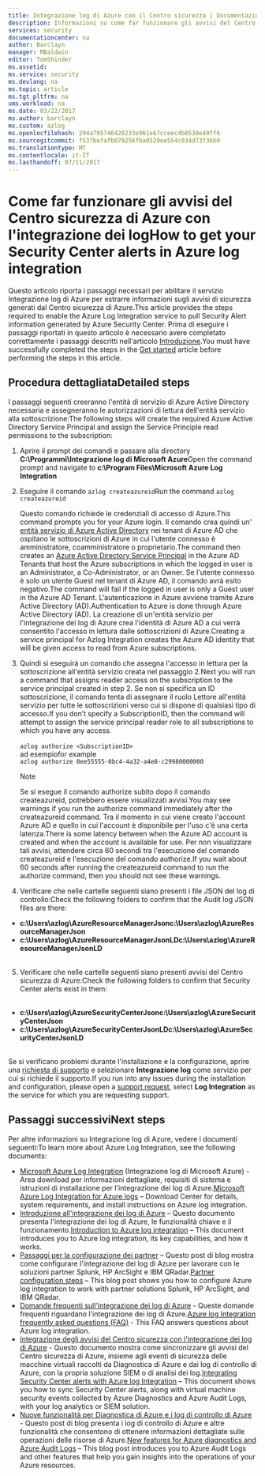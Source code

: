 ```yaml
---
title: Integrazione log di Azure con il Centro sicurezza | Documentazione Microsoft
description: Informazioni su come far funzionare gli avvisi del Centro sicurezza di Azure con Integrazione log
services: security
documentationcenter: na
author: Barclayn
manager: MBaldwin
editor: TomShinder
ms.assetid: 
ms.service: security
ms.devlang: na
ms.topic: article
ms.tgt_pltfrm: na
ums.workload: na
ms.date: 03/22/2017
ms.author: barclayn
ms.custom: azlog
ms.openlocfilehash: 294a795746420233e961e67cceec4b0538e49ff6
ms.sourcegitcommit: f537befafb079256fba0529ee554c034d73f36b0
ms.translationtype: MT
ms.contentlocale: it-IT
ms.lasthandoff: 07/11/2017
---
```

# <a name="how-to-get-your-security-center-alerts-in-azure-log-integration"></a><span data-ttu-id="af905-103">Come far funzionare gli avvisi del Centro sicurezza di Azure con l'integrazione dei log</span><span class="sxs-lookup"><span data-stu-id="af905-103">How to get your Security Center alerts in Azure log integration</span></span>
<span data-ttu-id="af905-104">Questo articolo riporta i passaggi necessari per abilitare il servizio Integrazione log di Azure per estrarre informazioni sugli avvisi di sicurezza generati dal Centro sicurezza di Azure.</span><span class="sxs-lookup"><span data-stu-id="af905-104">This article provides the steps required to enable the Azure Log Integration service to pull Security Alert information generated by Azure Security Center.</span></span> <span data-ttu-id="af905-105">Prima di eseguire i passaggi riportati in questo articolo è necessario avere completato correttamente i passaggi descritti nell'articolo [Introduzione](security-azure-log-integration-get-started.md).</span><span class="sxs-lookup"><span data-stu-id="af905-105">You must have successfully completed the steps in the  [Get started](security-azure-log-integration-get-started.md) article before performing the steps in this article.</span></span>

## <a name="detailed-steps"></a><span data-ttu-id="af905-106">Procedura dettagliata</span><span class="sxs-lookup"><span data-stu-id="af905-106">Detailed steps</span></span>
<span data-ttu-id="af905-107">I passaggi seguenti creeranno l'entità di servizio di Azure Active Directory necessaria e assegneranno le autorizzazioni di lettura dell'entità servizio alla sottoscrizione:</span><span class="sxs-lookup"><span data-stu-id="af905-107">The following steps will create the required Azure Active Directory Service Principal and assign the Service Principle read permissions to the subscription:</span></span>
1. <span data-ttu-id="af905-108">Aprire il prompt dei comandi e passare alla directory **C:\Programmi\Integrazione log di Microsoft Azure**</span><span class="sxs-lookup"><span data-stu-id="af905-108">Open the command prompt and navigate to **c:\Program Files\Microsoft Azure Log Integration**</span></span>
2. <span data-ttu-id="af905-109">Eseguire il comando ``azlog createazureid``</span><span class="sxs-lookup"><span data-stu-id="af905-109">Run the command ``azlog createazureid``</span></span>

    <span data-ttu-id="af905-110">Questo comando richiede le credenziali di accesso di Azure.</span><span class="sxs-lookup"><span data-stu-id="af905-110">This command prompts you for your Azure login.</span></span> <span data-ttu-id="af905-111">Il comando crea quindi un' [entità servizio di Azure Active Directory](../active-directory/develop/active-directory-application-objects.md) nei tenant di Azure AD che ospitano le sottoscrizioni di Azure in cui l'utente connesso è amministratore, coamministratore o proprietario.</span><span class="sxs-lookup"><span data-stu-id="af905-111">The command then creates an [Azure Active Directory Service Principal](../active-directory/develop/active-directory-application-objects.md) in the Azure AD Tenants that host the Azure subscriptions in which the logged in user is an Administrator, a Co-Administrator, or an Owner.</span></span> <span data-ttu-id="af905-112">Se l'utente connesso è solo un utente Guest nel tenant di Azure AD, il comando avrà esito negativo.</span><span class="sxs-lookup"><span data-stu-id="af905-112">The command will fail if the logged in user is only a Guest user in the Azure AD Tenant.</span></span> <span data-ttu-id="af905-113">L'autenticazione in Azure avviene tramite Azure Active Directory (AD).</span><span class="sxs-lookup"><span data-stu-id="af905-113">Authentication to Azure is done through Azure Active Directory (AD).</span></span> <span data-ttu-id="af905-114">La creazione di un'entità servizio per l'integrazione dei log di Azure crea l'identità di Azure AD a cui verrà consentito l'accesso in lettura dalle sottoscrizioni di Azure.</span><span class="sxs-lookup"><span data-stu-id="af905-114">Creating a service principal for Azlog Integration creates the Azure AD identity that will be given access to read from Azure subscriptions.</span></span>

2. <span data-ttu-id="af905-115">Quindi si eseguirà un comando che assegna l'accesso in lettura per la sottoscrizione all'entità servizio creata nel passaggio 2.</span><span class="sxs-lookup"><span data-stu-id="af905-115">Next you will run a command that assigns reader access on the subscription to the service principal created in step 2.</span></span> <span data-ttu-id="af905-116">Se non si specifica un ID sottoscrizione, il comando tenta di assegnare il ruolo Lettore all'entità servizio per tutte le sottoscrizioni verso cui si dispone di qualsiasi tipo di accesso.</span><span class="sxs-lookup"><span data-stu-id="af905-116">If you don’t specify a SubscriptionID, then the command will attempt to assign the service principal reader role to all subscriptions to which you have any access.</span></span> </br></br>
``azlog authorize <SubscriptionID>`` </br> <span data-ttu-id="af905-117">ad esempio</span><span class="sxs-lookup"><span data-stu-id="af905-117">for example</span></span> </br>
``azlog authorize 0ee55555-0bc4-4a32-a4e8-c29980000000``

    >[!NOTE]
    <span data-ttu-id="af905-118">Se si esegue il comando authorize subito dopo il comando createazureid, potrebbero essere visualizzati avvisi.</span><span class="sxs-lookup"><span data-stu-id="af905-118">You may see warnings if you run the authorize command immediately after the createazureid command.</span></span> <span data-ttu-id="af905-119">Tra il momento in cui viene creato l'account Azure AD e quello in cui l'account è disponibile per l'uso c'è una certa latenza.</span><span class="sxs-lookup"><span data-stu-id="af905-119">There is some latency between when the Azure AD account is created and when the account is available for use.</span></span> <span data-ttu-id="af905-120">Per non visualizzare tali avvisi, attendere circa 60 secondi tra l'esecuzione del comando createazureid e l'esecuzione del comando authorize.</span><span class="sxs-lookup"><span data-stu-id="af905-120">If you wait about 60 seconds after running the createazureid command to run the authorize command, then you should not see these warnings.</span></span>

4. <span data-ttu-id="af905-121">Verificare che nelle cartelle seguenti siano presenti i file JSON del log di controllo:</span><span class="sxs-lookup"><span data-stu-id="af905-121">Check the following folders to confirm that the Audit log JSON files are there:</span></span>
 * <span data-ttu-id="af905-122">**c:\Users\azlog\AzureResourceManagerJson**</span><span class="sxs-lookup"><span data-stu-id="af905-122">**c:\Users\azlog\AzureResourceManagerJson**</span></span>
 * <span data-ttu-id="af905-123">**c:\Users\azlog\AzureResourceManagerJsonLD**</span><span class="sxs-lookup"><span data-stu-id="af905-123">**c:\Users\azlog\AzureResourceManagerJsonLD**</span></span> </br></br>
5. <span data-ttu-id="af905-124">Verificare che nelle cartelle seguenti siano presenti avvisi del Centro sicurezza di Azure:</span><span class="sxs-lookup"><span data-stu-id="af905-124">Check the following folders to confirm that Security Center alerts exist in them:</span></span></br></br>
 * <span data-ttu-id="af905-125">**c:\Users\azlog\AzureSecurityCenterJson**</span><span class="sxs-lookup"><span data-stu-id="af905-125">**c:\Users\azlog\AzureSecurityCenterJson**</span></span>
 * <span data-ttu-id="af905-126">**c:\Users\azlog\AzureSecurityCenterJsonLD**</span><span class="sxs-lookup"><span data-stu-id="af905-126">**c:\Users\azlog\AzureSecurityCenterJsonLD**</span></span> </br></br>

<span data-ttu-id="af905-127">Se si verificano problemi durante l'installazione e la configurazione, aprire una [richiesta di supporto](/azure-supportability/how-to-create-azure-support-request.md) e selezionare **Integrazione log** come servizio per cui si richiede il supporto.</span><span class="sxs-lookup"><span data-stu-id="af905-127">If you run into any issues during the installation and configuration, please open a [support request](/azure-supportability/how-to-create-azure-support-request.md), select **Log Integration** as the service for which you are requesting support.</span></span>

## <a name="next-steps"></a><span data-ttu-id="af905-128">Passaggi successivi</span><span class="sxs-lookup"><span data-stu-id="af905-128">Next steps</span></span>
<span data-ttu-id="af905-129">Per altre informazioni su Integrazione log di Azure, vedere i documenti seguenti:</span><span class="sxs-lookup"><span data-stu-id="af905-129">To learn more about Azure Log Integration, see the following documents:</span></span>

* <span data-ttu-id="af905-130">[Microsoft Azure Log Integration](https://www.microsoft.com/download/details.aspx?id=53324) (Integrazione log di Microsoft Azure) - Area download per informazioni dettagliate, requisiti di sistema e istruzioni di installazione per l'integrazione dei log di Azure.</span><span class="sxs-lookup"><span data-stu-id="af905-130">[Microsoft Azure Log Integration for Azure logs](https://www.microsoft.com/download/details.aspx?id=53324) – Download Center for details, system requirements, and install instructions on Azure log integration.</span></span>
* <span data-ttu-id="af905-131">[Introduzione all'integrazione dei log di Azure](security-azure-log-integration-overview.md) – Questo documento presenta l'integrazione dei log di Azure, le funzionalità chiave e il funzionamento.</span><span class="sxs-lookup"><span data-stu-id="af905-131">[Introduction to Azure log integration](security-azure-log-integration-overview.md) – This document introduces you to Azure log integration, its key capabilities, and how it works.</span></span>
* <span data-ttu-id="af905-132">[Passaggi per la configurazione dei partner](https://blogs.msdn.microsoft.com/azuresecurity/2016/08/23/azure-log-siem-configuration-steps/) – Questo post di blog mostra come configurare l'integrazione dei log di Azure per lavorare con le soluzioni partner Splunk, HP ArcSight e IBM QRadar.</span><span class="sxs-lookup"><span data-stu-id="af905-132">[Partner configuration steps](https://blogs.msdn.microsoft.com/azuresecurity/2016/08/23/azure-log-siem-configuration-steps/) – This blog post shows you how to configure Azure log integration to work with partner solutions Splunk, HP ArcSight, and IBM QRadar.</span></span>
* <span data-ttu-id="af905-133">[Domande frequenti sull'integrazione dei log di Azure](security-azure-log-integration-faq.md) - Queste domande frequenti riguardano l'integrazione dei log di Azure.</span><span class="sxs-lookup"><span data-stu-id="af905-133">[Azure log Integration frequently asked questions (FAQ)](security-azure-log-integration-faq.md) - This FAQ answers questions about Azure log integration.</span></span>
* <span data-ttu-id="af905-134">[Integrazione degli avvisi del Centro sicurezza con l'integrazione dei log di Azure](../security-center/security-center-integrating-alerts-with-log-integration.md) - Questo documento mostra come sincronizzare gli avvisi del Centro sicurezza di Azure, insieme agli eventi di sicurezza delle macchine virtuali raccolti da Diagnostica di Azure e dai log di controllo di Azure, con la propria soluzione SIEM o di analisi dei log.</span><span class="sxs-lookup"><span data-stu-id="af905-134">[Integrating Security Center alerts with Azure log Integration](../security-center/security-center-integrating-alerts-with-log-integration.md) – This document shows you how to sync Security Center alerts, along with virtual machine security events collected by Azure Diagnostics and Azure Audit Logs, with your log analytics or SIEM solution.</span></span>
* <span data-ttu-id="af905-135">[Nuove funzionalità per Diagnostica di Azure e i log di controllo di Azure](https://azure.microsoft.com/blog/new-features-for-azure-diagnostics-and-azure-audit-logs/) - Questo post di blog presenta i log di controllo di Azure e altre funzionalità che consentono di ottenere informazioni dettagliate sulle operazioni delle risorse di Azure.</span><span class="sxs-lookup"><span data-stu-id="af905-135">[New features for Azure diagnostics and Azure Audit Logs](https://azure.microsoft.com/blog/new-features-for-azure-diagnostics-and-azure-audit-logs/) – This blog post introduces you to Azure Audit Logs and other features that help you gain insights into the operations of your Azure resources.</span></span>
